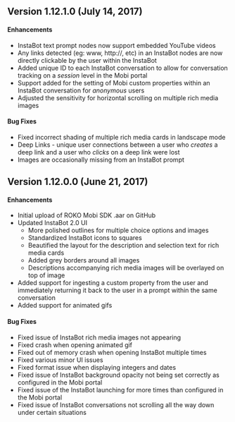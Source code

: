 ## Version 1.12.1.0 (July 14, 2017)
#### **Enhancements**
- InstaBot text prompt nodes now support embedded YouTube videos 
- Any links detected (eg: www, http://, etc) in an InstaBot nodes are now directly clickable by the user within the InstaBot
- Added unique ID to each InstaBot conversation to allow for conversation tracking on a _session_ level in the Mobi portal
- Support added for the setting of Mobi custom properties within an InstaBot conversation for _anonymous_ users
- Adjusted the sensitivity for horizontal scrolling on multiple rich media images

#### **Bug Fixes**
- Fixed incorrect shading of multiple rich media cards in landscape mode
- Deep Links - unique user connections between a user who _creates_ a deep link and a user who _clicks_ on a deep link were lost
- Images are occasionally missing from an InstaBot prompt

## Version 1.12.0.0 (June 21, 2017)
#### **Enhancements**
- Initial upload of ROKO Mobi SDK .aar on GitHub
- Updated InstaBot 2.0 UI
  - More polished outlines for multiple choice options and images
  - Standardized InstaBot icons to squares
  - Beautified the layout for the description and selection text for rich media cards 
  - Added grey borders around all images	
  - Descriptions accompanying rich media images will be overlayed on top of image
- Added support for ingesting a custom property from the user and immediately returning it back to the user in a prompt within the same conversation
- Added support for animated gifs

#### **Bug Fixes**
- Fixed issue of InstaBot rich media images not appearing 
- Fixed crash when opening animated gif
- Fixed out of memory crash when opening InstaBot multiple times
- Fixed various minor UI issues
- Fixed format issue when displaying integers and dates
- Fixed issue of InstaBot background opacity not being set correctly as configured in the Mobi portal
- Fixed issue of the InstaBot launching for more times than configured in the Mobi portal
- Fixed issue of InstaBot conversations not scrolling all the way down under certain situations